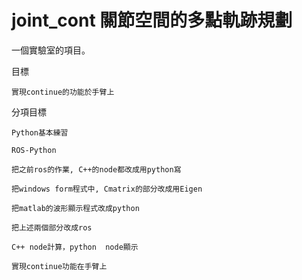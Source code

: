 # joint_cont 關節空間的多點軌跡規劃

一個實驗室的項目。

目標

	實現continue的功能於手臂上

分項目標

	Python基本練習

	ROS-Python

	把之前ros的作業, C++的node都改成用python寫

	把windows form程式中, Cmatrix的部分改成用Eigen

	把matlab的波形顯示程式改成python

	把上述兩個部分改成ros

	C++ node計算，python  node顯示

	實現continue功能在手臂上

